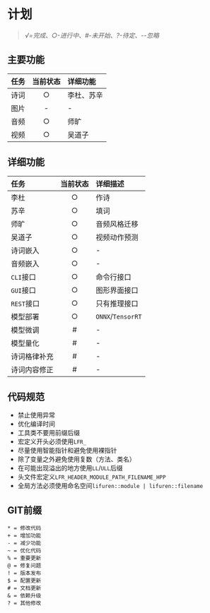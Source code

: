# 计划

> *√=完成、○-进行中、#-未开始、?-待定、--忽略*

## 主要功能

|任务|当前状态|详细功能|
|:--|:--:|:--|
|诗词|○|李杜、苏辛|
|图片|-|-|
|音频|○|师旷|
|视频|○|吴道子|

## 详细功能

|任务|当前状态|详细描述|
|:--|:--:|:--|
|李杜|○|作诗|
|苏辛|○|填词|
|师旷|○|音频风格迁移|
|吴道子|○|视频动作预测|
|诗词嵌入|○|-|
|音频嵌入|○|-|
|`CLI`接口|○|命令行接口|
|`GUI`接口|○|图形界面接口|
|`REST`接口|○|只有推理接口|
|模型部署|○|`ONNX`/`TensorRT`|
|模型微调|#|-|
|模型量化|#|-|
|诗词格律补充|#|-|
|诗词内容修正|#|-|

## 代码规范

* 禁止使用异常
* 优化编译时间
* 工具类不要用前缀后缀
* 宏定义开头必须使用`LFR_`
* 尽量使用智能指针和避免使用裸指针
* 除了变量之外避免使用复数（方法、类名）
* 在可能出现溢出的地方使用`LL`/`ULL`后缀
* 头文件宏定义`LFR_HEADER_MODULE_PATH_FILENAME_HPP`
* 全局方法必须使用命名空间`lifuren::module | lifuren::filename`

## GIT前缀

```
* = 修改代码
+ = 增加功能
- = 减少功能
~ = 优化代码
% = 重要更新
@ = 修复问题
! = 版本发布
$ = 配置更新
# = 文档更新
& = 依赖升级
? = 其他修改
```
